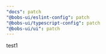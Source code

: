 ```yaml
---
"docs": patch
"@bobs-ui/eslint-config": patch
"@bobs-ui/typescript-config": patch
"@bobs-ui/ui": patch
---
```


test1
